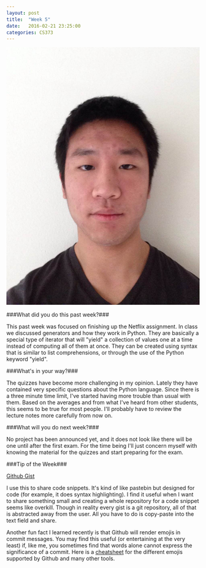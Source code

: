 ```yaml
---
layout: post
title:  "Week 5"
date:   2016-02-21 23:25:00
categories: CS373
---
```


![portrait](http://raw.githubusercontent.com/SrsBusiness/SrsBusiness.github.io/master/images/head.png)

###What did you do this past week?###

This past week was focused on finishing up the Netflix assignment. In class we
discussed generators and how they work in Python. They are basically a special
type of iterator that will "yield" a collection of values one at a time instead
of computing all of them at once. They can be created using syntax that is
similar to list comprehensions, or through the use of the Python keyword
"yield".

###What's in your way?###

The quizzes have become more challenging in my opinion. Lately they have
contained very specific questions about the Python language. Since there is
a three minute time limit, I've started having more trouble than usual with
them. Based on the averages and from what I've heard from other students, this
seems to be true for most people. I'll probably have to review the lecture
notes more carefully from now on.

###What will you do next week?###

No project has been announced yet, and it does not look like there will be
one until after the first exam. For the time being I'll just concern myself
with knowing the material for the quizzes and start preparing for the exam.

###Tip of the Week###

[Github Gist](https://gist.github.com/)

I use this to share code snippets. It's kind of like pastebin but designed
for code (for example, it does syntax highlighting). I find it useful
when I want to share something small and creating a whole repository for
a code snippet seems like overkill. Though in reality every gist is a
git repository, all of that is abstracted away from the user. All you have
to do is copy-paste into the text field and share.

Another fun fact I learned recently is that Github will render emojis in
commit messages. You may find this useful (or entertaining at the very
least) if, like me, you sometimes find that words alone cannot express the
significance of a commit. Here is a [cheatsheet](http://www.emoji-cheat-sheet.com/)
for the different emojis supported by Github and many other tools.
